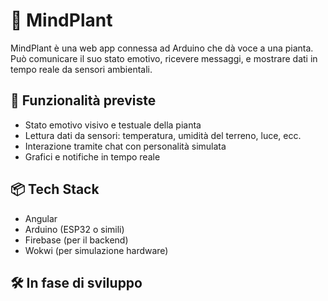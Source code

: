# 🌱 MindPlant

MindPlant è una web app connessa ad Arduino che dà voce a una pianta.  
Può comunicare il suo stato emotivo, ricevere messaggi, e mostrare dati in tempo reale da sensori ambientali.

## 🚀 Funzionalità previste

- Stato emotivo visivo e testuale della pianta
- Lettura dati da sensori: temperatura, umidità del terreno, luce, ecc.
- Interazione tramite chat con personalità simulata
- Grafici e notifiche in tempo reale

## 📦 Tech Stack

- Angular
- Arduino (ESP32 o simili)
- Firebase (per il backend)
- Wokwi (per simulazione hardware)

## 🛠️ In fase di sviluppo